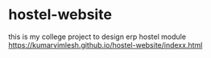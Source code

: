 # hostel-website
this is my college project to design erp hostel module
https://kumarvimlesh.github.io/hostel-website/indexx.html
